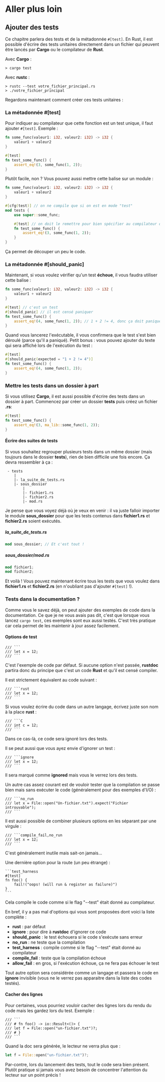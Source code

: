 # Aller plus loin

## Ajouter des tests

Ce chapitre parlera des tests et de la métadonnée `#[test]`.
En Rust, il est possible d'écrire des tests unitaires directement dans un fichier qui peuvent être lancés par __Cargo__ ou le compilateur de __Rust__.

Avec __Cargo__ :

```Shell
> cargo test
```

Avec __rustc__ :

```Shell
> rustc --test votre_fichier_principal.rs
> ./votre_fichier_principal
```

Regardons maintenant comment créer ces tests unitaires :

### La métadonnée #[test]

Pour indiquer au compilateur que cette fonction est un test unique, il faut ajouter `#[test]`. Exemple :

```Rust
fn some_func(valeur1: i32, valeur2: i32) -> i32 {
    valeur1 + valeur2
}

#[test]
fn test_some_func() {
    assert_eq!(3, some_func(1, 2));
}
```

Plutôt facile, non ? Vous pouvez aussi mettre cette balise sur un module :

```Rust
fn some_func(valeur1: i32, valeur2: i32) -> i32 {
    valeur1 + valeur2
}

#[cfg(test)] // on ne compile que si on est en mode "test"
mod tests {
    use super::some_func;

    #[test] // on doit le remettre pour bien spécifier au compilateur que c'est un test
    fn test_some_func() {
        assert_eq!(3, some_func(1, 2));
    }
}
```

Ça permet de découper un peu le code.

### La métadonnée #[should_panic]

Maintenant, si vous voulez vérifier qu'un test __échoue__, il vous faudra utiliser cette balise :

```Rust
fn some_func(valeur1: i32, valeur2: i32) -> i32 {
    valeur1 + valeur2
}

#[test] // c'est un test
#[should_panic] // il est censé paniquer
fn test_some_func() {
    assert_eq!(4, some_func(1, 2)); // 1 + 2 != 4, donc ça doit paniquer
}
```

Quand vous lancerez l'exécutable, il vous confirmera que le test s'est bien déroulé (parce qu'il a paniqué). Petit bonus : vous pouvez ajouter du texte qui sera affiché lors de l'exécution du test :

```Rust
#[test]
#[should_panic(expected = "1 + 2 != 4")]
fn test_some_func() {
    assert_eq!(4, some_func(1, 2));
}
```

### Mettre les tests dans un dossier à part

Si vous utilisez __Cargo__, il est aussi possible d'écrire des tests dans un dossier à part. Commencez par créer un dossier __tests__ puis créez un fichier __.rs__:

```Rust
#[test]
fn test_some_func() {
    assert_eq!(3, ma_lib::some_func(1, 2));
}
```

#### Écrire des suites de tests

Si vous souhaitez regrouper plusieurs tests dans un même dossier (mais toujours dans le dossier __tests__), rien de bien difficile une fois encore. Ça devra ressembler à ça :

```
 - tests
    |
    |- la_suite_de_tests.rs
    |- sous_dossier
        |
        |- fichier1.rs
        |- fichier2.rs
        |- mod.rs
```

Je pense que vous voyez déjà où je veux en venir : il va juste falloir importer le module **sous_dossier** pour que les tests contenus dans __fichier1.rs__ et __fichier2.rs__ soient exécutés.

##### la_suite_de_tests.rs

```Rust
mod sous_dossier; // Et c'est tout !
```

##### sous_dossier/mod.rs

```Rust
mod fichier1;
mod fichier2;
```

Et voilà ! Vous pouvez maintenant écrire tous les tests que vous voulez dans __fichier1.rs__ et __fichier2.rs__ (en n'oubliant pas d'ajouter `#[test]` !).

### Tests dans la documentation ?

Comme vous le savez déjà, on peut ajouter des exemples de code dans la documentation. Ce que je ne vous avais pas dit, c'est que lorsque vous lancez ``cargo test``, ces exemples sont eux aussi testés. C'est très pratique car cela permet de les maintenir à jour assez facilement.

#### Options de test

    /// ```
    /// let x = 12;
    /// ```

C'est l'exemple de code par défaut. Si aucune option n'est passée, __rustdoc__ partira donc du principe que c'est un code __Rust__ et qu'il est censé compiler.

Il est strictement équivalent au code suivant :

    /// ```rust
    /// let x = 12;
    /// ```

Si vous voulez écrire du code dans un autre langage, écrivez juste son nom à la place __rust__ :

    /// ```C
    /// int c = 12;
    /// ```

Dans ce cas-là, ce code sera ignoré lors des tests.

Il se peut aussi que vous ayez envie d'ignorer un test :

    /// ```ignore
    /// let x = 12;
    /// ```

Il sera marqué comme __ignored__ mais vous le verrez lors des tests.

Un autre cas assez courant est de vouloir tester que la compilation se passe bien mais sans exécuter le code (généralement pour des exemples d'I/O) :

    /// ```no_run
    /// let x = File::open("Un-fichier.txt").expect("Fichier introuvable");
    /// ```

Il est aussi possible de combiner plusieurs options en les séparant par une virgule :

    /// ```compile_fail,no_run
    /// let x = 12;
    /// ```

C'est généralement inutile mais sait-on jamais...

Une dernière option pour la route (un peu étrange) :

    ```test_harness
    #[test]
    fn foo() {
        fail!("oops! (will run & register as failure)")
    }
    ```

Cela compile le code comme si le flag "--test" était donné au compilateur.

En bref, il y a pas mal d'options qui vous sont proposées dont voici la liste complète :

-   __rust__ : par défaut
-   __ignore__ : pour dire à __rustdoc__ d'ignorer ce code
-   __should_panic__ : le test échouera si le code s'exécute sans erreur
-   __no_run__ : ne teste que la compilation
-   __test_harness__ : compile comme si le flag "--test" était donné au compilateur
-   __compile_fail__ : teste que la compilation échoue
-   __allow_fail__ : en gros, si l'exécution échoue, ça ne fera pas échouer le test

Tout autre option sera considérée comme un langage et passera le code en __ignore__ invisible (vous ne le verrez pas apparaitre dans la liste des codes testés).

#### Cacher des lignes

Pour certaines, vous pourriez vouloir cacher des lignes lors du rendu du code mais les gardez lors du test. Exemple :

    /// ```
    /// # fn foo() -> io::Result<()> {
    /// let f = File::open("un-fichier.txt")?;
    /// # }
    /// ```

Quand la doc sera générée, le lecteur ne verra plus que :

```Rust
let f = File::open("un-fichier.txt")?;
```

Par-contre, lors du lancement des tests, tout le code sera bien présent. Plutôt pratique si jamais vous avez besoin de concentrer l'attention du lecteur sur un point précis !
